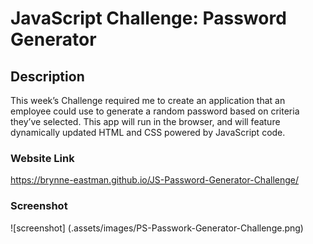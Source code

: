 # JavaScript Challenge: Password Generator

## Description
This week’s Challenge required me to create an application that an employee could use to generate a random password based on criteria they’ve selected. This app will run in the browser, and will feature dynamically updated HTML and CSS powered by JavaScript code.

### Website Link
https://brynne-eastman.github.io/JS-Password-Generator-Challenge/

### Screenshot
![screenshot] (.assets/images/PS-Passwork-Generator-Challenge.png)
